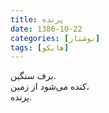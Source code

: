 ```yaml
---
title: پرنده
date: 1386-10-22
categories: [نوشتار]
tags: [هایکو]
---
```


برف سنگین.  
کنده می‌شود از زمین،  
پرنده‌.
